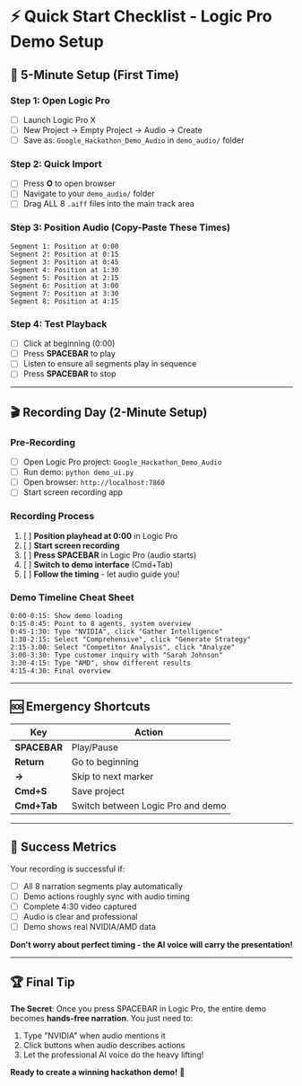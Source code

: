 # ⚡ Quick Start Checklist - Logic Pro Demo Setup

## 🚀 **5-Minute Setup (First Time)**

### **Step 1: Open Logic Pro**
- [ ] Launch Logic Pro X
- [ ] New Project → Empty Project → Audio → Create
- [ ] Save as: `Google_Hackathon_Demo_Audio` in `demo_audio/` folder

### **Step 2: Quick Import**
- [ ] Press **O** to open browser
- [ ] Navigate to your `demo_audio/` folder  
- [ ] Drag ALL 8 `.aiff` files into the main track area

### **Step 3: Position Audio (Copy-Paste These Times)**
```
Segment 1: Position at 0:00
Segment 2: Position at 0:15  
Segment 3: Position at 0:45
Segment 4: Position at 1:30
Segment 5: Position at 2:15
Segment 6: Position at 3:00
Segment 7: Position at 3:30
Segment 8: Position at 4:15
```

### **Step 4: Test Playback**
- [ ] Click at beginning (0:00)
- [ ] Press **SPACEBAR** to play
- [ ] Listen to ensure all segments play in sequence
- [ ] Press **SPACEBAR** to stop

---

## 🎬 **Recording Day (2-Minute Setup)**

### **Pre-Recording**
- [ ] Open Logic Pro project: `Google_Hackathon_Demo_Audio`
- [ ] Run demo: `python demo_ui.py` 
- [ ] Open browser: `http://localhost:7860`
- [ ] Start screen recording app

### **Recording Process**
1. [ ] **Position playhead at 0:00** in Logic Pro
2. [ ] **Start screen recording**
3. [ ] **Press SPACEBAR** in Logic Pro (audio starts)
4. [ ] **Switch to demo interface** (Cmd+Tab)
5. [ ] **Follow the timing** - let audio guide you!

### **Demo Timeline Cheat Sheet**
```
0:00-0:15: Show demo loading
0:15-0:45: Point to 8 agents, system overview  
0:45-1:30: Type "NVIDIA", click "Gather Intelligence"
1:30-2:15: Select "Comprehensive", click "Generate Strategy"
2:15-3:00: Select "Competitor Analysis", click "Analyze"
3:00-3:30: Type customer inquiry with "Sarah Johnson"
3:30-4:15: Type "AMD", show different results
4:15-4:30: Final overview
```

---

## 🆘 **Emergency Shortcuts**

| Key | Action |
|-----|--------|
| **SPACEBAR** | Play/Pause |
| **Return** | Go to beginning |
| **→** | Skip to next marker |
| **Cmd+S** | Save project |
| **Cmd+Tab** | Switch between Logic Pro and demo |

---

## 🎯 **Success Metrics**

Your recording is successful if:
- [ ] All 8 narration segments play automatically
- [ ] Demo actions roughly sync with audio timing
- [ ] Complete 4:30 video captured
- [ ] Audio is clear and professional
- [ ] Demo shows real NVIDIA/AMD data

**Don't worry about perfect timing - the AI voice will carry the presentation!**

---

## 🏆 **Final Tip**

**The Secret**: Once you press SPACEBAR in Logic Pro, the entire demo becomes **hands-free narration**. You just need to:
1. Type "NVIDIA" when audio mentions it
2. Click buttons when audio describes actions  
3. Let the professional AI voice do the heavy lifting!

**Ready to create a winning hackathon demo!** 🚀
